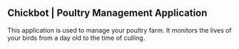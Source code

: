## Chickbot | Poultry Management Application
 
This application is used to manage your poultry farm. It monitors the lives of your birds from a day old to the time of culling.
